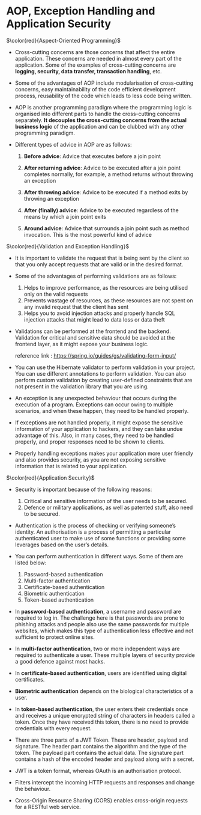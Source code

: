# AOP, Exception Handling and Application Security

$\color{red}{Aspect-Oriented Programming}$

- Cross-cutting concerns are those concerns that affect the entire application. These concerns are needed in almost every part of the application. Some of the examples of cross-cutting concerns are **logging, security, data transfer, transaction handling**, etc.

- Some of the advantages of AOP include modularisation of cross-cutting concerns, easy maintainability of the code efficient development process, reusability of the code which leads to less code being written.

- AOP is another programming paradigm where the programming logic is organised into different parts to handle the cross-cutting concerns separately. **It decouples the cross-cutting concerns from the actual business logic** of the application and can be clubbed with any other programming paradigm.

- Different types of advice in AOP are as follows:

  1. **Before advice**: Advice that executes before a join point

  2. **After returning advice**: Advice to be executed after a join point completes normally, for example, a method returns without throwing an exception

  3. **After throwing advice**: Advice to be executed if a method exits by throwing an exception

  4. **After (finally) advice**: Advice to be executed regardless of the means by which a join point exits

  5. **Around advice**: Advice that surrounds a join point such as method invocation. This is the most powerful kind of advice

$\color{red}{Validation and Exception Handling}$

- It is important to validate the request that is being sent by the client so that you only accept requests that are valid or in the desired format.

- Some of the advantages of performing validations are as follows:

  1. Helps to improve performance, as the resources are being utilised only on the valid requests
  2. Prevents wastage of resources, as these resources are not spent on any invalid request that the client has sent
  3. Helps you to avoid injection attacks and properly handle SQL injection attacks that might lead to data loss or data theft
  
- Validations can be performed at the frontend and the backend. Validation for critical and sensitive data should be avoided at the frontend layer, as it might expose your business logic.  

  reference link : https://spring.io/guides/gs/validating-form-input/ 

- You can use the Hibernate validator to perform validation in your project. You can use different annotations to perform validation. You can also perform custom validation by creating user-defined constraints that are not present in the validation library that you are using.

- An exception is any unexpected behaviour that occurs during the execution of a program. Exceptions can occur owing to multiple scenarios, and when these happen, they need to be handled properly. 

- If exceptions are not handled properly, it might expose the sensitive information of your application to hackers, and they can take undue advantage of this. Also, in many cases, they need to be handled properly, and proper responses need to be shown to clients. 

- Properly handling exceptions makes your application more user friendly and also provides security, as you are not exposing sensitive information that is related to your application.

$\color{red}{Application Security}$

- Security is important because of the following reasons:
  1. Critical and sensitive information of the user needs to be secured.
  2. Defence or military applications, as well as patented stuff, also need to be secured.
  
- Authentication is the process of checking or verifying someone’s identity. An authorisation is a process of permitting a particular authenticated user to make use of some functions or providing some leverages based on the user’s details. 

- You can perform authentication in different ways. Some of them are listed below:
    1. Password-based authentication
    2. Multi-factor authentication
    3. Certificate-based authentication
    4. Biometric authentication
    5. Token-based authentication
    
- In **password-based authentication**, a username and password are required to log in. The challenge here is that passwords are prone to phishing attacks and people also use the same passwords for multiple websites, which makes this type of authentication less effective and not sufficient to protect online sites.

- In **multi-factor authentication**, two or more independent ways are required to authenticate a user. These multiple layers of security provide a good defence against most hacks.

- In **certificate-based authentication**, users are identified using digital certificates. 

- **Biometric authentication** depends on the biological characteristics of a user.

- In **token-based authentication**, the user enters their credentials once and receives a unique encrypted string of characters in headers called a token. Once they have received this token, there is no need to provide credentials with every request.

- There are three parts of a JWT Token. These are header, payload and signature. The header part contains the algorithm and the type of the token. The payload part contains the actual data. The signature part contains a hash of the encoded header and payload along with a secret.

- JWT is a token format, whereas OAuth is an authorisation protocol.

- Filters intercept the incoming HTTP requests and responses and change the behaviour.

- Cross-Origin Resource Sharing (CORS) enables cross-origin requests for a RESTful web service.
